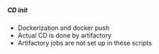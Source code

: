 ##### _CD init_

- Dockerization and docker push
- Actual CD is done by artifactory
- Artifactory jobs are not set up in these scripts

